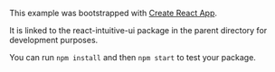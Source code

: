 This example was bootstrapped with [Create React App](https://github.com/facebook/create-react-app).

It is linked to the react-intuitive-ui package in the parent directory for development purposes.

You can run `npm install` and then `npm start` to test your package.
